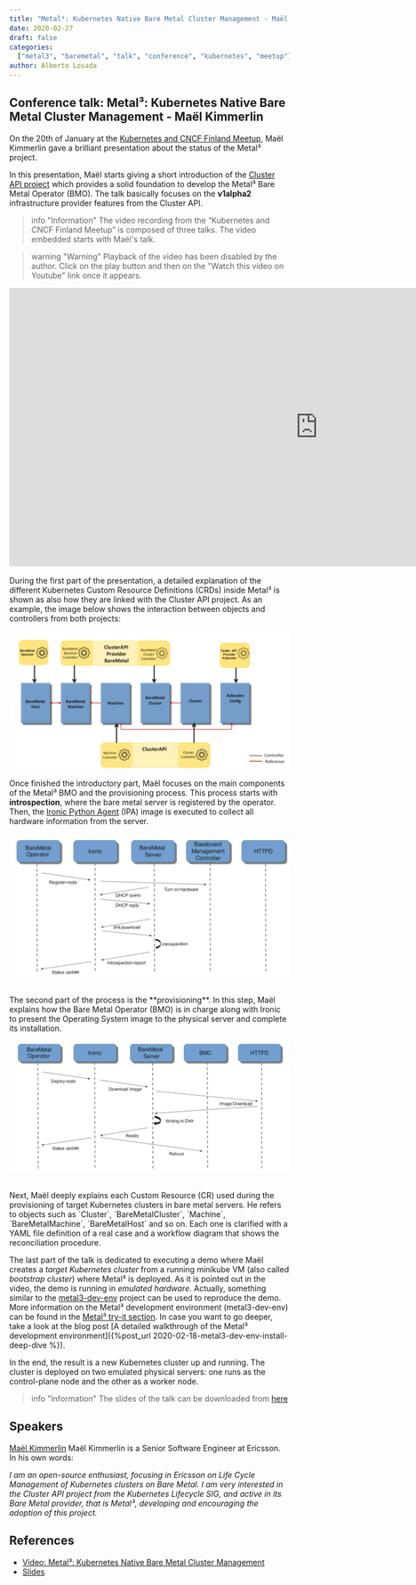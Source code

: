 ```yaml
---
title: "Metal³: Kubernetes Native Bare Metal Cluster Management - Maël Kimmerlin - Kubernetes and CNCF Finland Meetup"
date: 2020-02-27
draft: false
categories:
  ["metal3", "baremetal", "talk", "conference", "kubernetes", "meetup"]
author: Alberto Losada
---
```


## Conference talk: Metal³: Kubernetes Native Bare Metal Cluster Management - Maël Kimmerlin

On the 20th of January at the [Kubernetes and CNCF Finland Meetup](https://www.meetup.com/Kubernetes-Finland/), Maël Kimmerlin gave a brilliant presentation about the status of the Metal³ project.

In this presentation, Maël starts giving a short introduction of the [Cluster API project](https://github.com/kubernetes-sigs/cluster-api) which provides a solid foundation to develop the Metal³ Bare Metal Operator (BMO). The talk basically focuses on the **v1alpha2** infrastructure provider features from the Cluster API.

> info "Information"
> The video recording from the “Kubernetes and CNCF Finland Meetup” is composed of three talks. The video embedded starts with Maël's talk.

> warning "Warning"
> Playback of the video has been disabled by the author. Click on the play button and then on the "Watch this video on Youtube" link once it appears.

<iframe width="1110" height="720" style="height: 500px" src="https://www.youtube.com/embed/3k5EfIQpw-E?t=4167" frameborder="0" allow="accelerometer; autoplay; encrypted-media; gyroscope; picture-in-picture" allowfullscreen></iframe>

<br>

During the first part of the presentation, a detailed explanation of the different Kubernetes Custom Resource Definitions (CRDs) inside Metal³ is shown as also how they are linked with the Cluster API project. As an example, the image below shows the interaction between objects and controllers from both projects:

![crd v1alpha2](/assets/2020-02-27-talk-kubernetes-finland-metal3/metal3-crds-controllers.resized.png)

Once finished the introductory part, Maël focuses on the main components of the Metal³ BMO and the provisioning process. This process starts with **introspection**, where the bare metal server is registered by the operator. Then, the [Ironic Python Agent](https://docs.openstack.org/ironic-python-agent/latest/) (IPA) image is executed to collect all hardware information from the server.

![metal3 introspection](/assets/2020-02-27-talk-kubernetes-finland-metal3/metal3-instrospection.resized.png)

<br>
The second part of the process is the **provisioning**. In this step, Maël explains how the Bare Metal Operator (BMO) is in charge along with Ironic to present the Operating System image to the physical server and complete its installation.

![metal3 provisioning](/assets/2020-02-27-talk-kubernetes-finland-metal3/metal3-provisioning.resized.png)

<br>
Next, Maël deeply explains each Custom Resource (CR) used during the provisioning of target Kubernetes clusters in bare metal servers. He refers to objects such as `Cluster`, `BareMetalCluster`, `Machine`, `BareMetalMachine`, `BareMetalHost` and so on. Each one is clarified with a YAML file definition of a real case and a workflow diagram that shows the reconciliation procedure.

The last part of the talk is dedicated to executing a demo where Maël creates a _target Kubernetes cluster_ from a running minikube VM (also called _bootstrap cluster_) where Metal³ is deployed. As it is pointed out in the video, the demo is running in _emulated hardware_. Actually, something similar to the [metal3-dev-env](https://github.com/metal3-io/metal3-dev-env) project can be used to reproduce the demo. More information on the Metal³ development environment (metal3-dev-env) can be found in the [Metal³ try-it section](https://metal3.io/try-it.html). In case you want to go deeper, take a look at the blog post [A detailed walkthrough of the Metal³ development environment]({%post_url 2020-02-18-metal3-dev-env-install-deep-dive %}).

In the end, the result is a new Kubernetes cluster up and running. The cluster is deployed on two emulated physical servers: one runs as the control-plane node and the other as a worker node.

> info "Information"
> The slides of the talk can be downloaded from [here](https://drive.google.com/open?id=1mdofzqIpH7XpFYkjB0ZC7EWU_RGW6aOl)

## Speakers

[Maël Kimmerlin](https://www.linkedin.com/in/maelkimmerlin/) Maël Kimmerlin is a Senior Software Engineer at Ericsson. In his own words:

_I am an open-source enthusiast, focusing in Ericsson on Life Cycle Management of Kubernetes clusters on Bare Metal. I am very interested in the Cluster API project from the Kubernetes Lifecycle SIG, and active in its Bare Metal provider, that is Metal³, developing and encouraging the adoption of this project._

## References

- [Video: Metal³: Kubernetes Native Bare Metal Cluster Management](https://youtu.be/3k5EfIQpw-E?t=4167)
- [Slides](https://drive.google.com/open?id=1mdofzqIpH7XpFYkjB0ZC7EWU_RGW6aOl)
